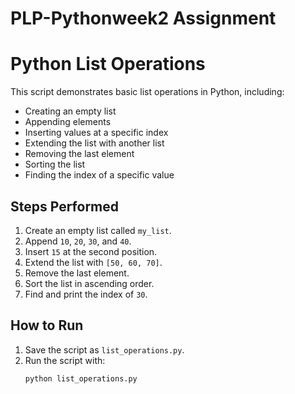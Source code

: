 
# PLP-Pythonweek2 Assignment
# Python List Operations

This script demonstrates basic list operations in Python, including:
- Creating an empty list
- Appending elements
- Inserting values at a specific index
- Extending the list with another list
- Removing the last element
- Sorting the list
- Finding the index of a specific value

## Steps Performed
1. Create an empty list called `my_list`.
2. Append `10`, `20`, `30`, and `40`.
3. Insert `15` at the second position.
4. Extend the list with `[50, 60, 70]`.
5. Remove the last element.
6. Sort the list in ascending order.
7. Find and print the index of `30`.

## How to Run
1. Save the script as `list_operations.py`.
2. Run the script with:
   ```bash
   python list_operations.py


